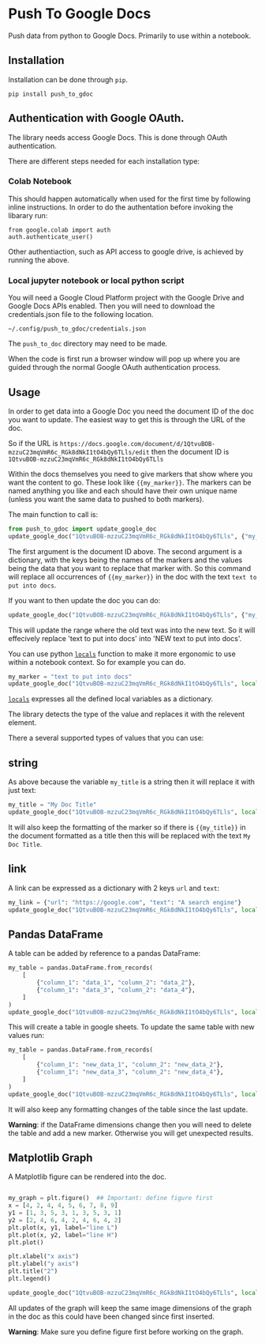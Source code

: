 # Push To Google Docs

Push data from python to Google Docs. Primarily to use within a notebook.

## Installation

Installation can be done through `pip`.

```
pip install push_to_gdoc
```


## Authentication with Google OAuth.

The library needs access Google Docs. This is done through OAuth authentication.

There are different steps needed for each installation type:

### Colab Notebook

This should happen automatically when used for the first time by following inline instructions.  In order to do the authentation before invoking the libarary run:

```
from google.colab import auth
auth.authenticate_user()
```

Other authentiaction, such as API access to google drive, is achieved by running the above.


### Local jupyter notebook or local python script

You will need a Google Cloud Platform project with the Google Drive and Google Docs APIs enabled.  Then you will need to download the credentials.json file to the following location.

```
~/.config/push_to_gdoc/credentials.json
```

The `push_to_doc` directory may need to be made.

When the code is first run a browser window will pop up where you are guided through the normal Google OAuth authentication process.


## Usage

In order to get data into a Google Doc you need the document ID of the doc you want to update.
The easiest way to get this is through the URL of the doc.

So if the URL is `https://docs.google.com/document/d/1QtvuBOB-mzzuC23mqVmR6c_RGk8dNkI1tO4bQy6TLls/edit` then the document ID is `1QtvuBOB-mzzuC23mqVmR6c_RGk8dNkI1tO4bQy6TLls`

Within the docs themselves you need to give markers that show where you want the content to go. These look like `{{my_marker}}`.  The markers can be named anything you like and each should have their own unique name (unless you want the same data to pushed to both markers).

The main function to call is:

```python
from push_to_gdoc import update_google_doc
update_google_doc("1QtvuBOB-mzzuC23mqVmR6c_RGk8dNkI1tO4bQy6TLls", {"my_marker": "text to put into docs"})
```

The first argument is the document ID above. The second argument is a dictionary, with the keys being the names of the markers and the values being the data that you want to replace that marker with.  So this command will replace all occurrences of `{{my_marker}}` in the doc with the text `text to put into docs`.

If you want to then update the doc you can do:

```python
update_google_doc("1QtvuBOB-mzzuC23mqVmR6c_RGk8dNkI1tO4bQy6TLls", {"my_marker": "NEW text to put into docs"})
```

This will update the range where the old text was into the new text. So it will effecively replace 'text to put into docs' into 'NEW text to put into docs'.

You can use python [`locals`](https://docs.python.org/3/library/functions.html#locals) function to make it more ergonomic to use within a notebook context. So for example you can do.

```python
my_marker = "text to put into docs"
update_google_doc("1QtvuBOB-mzzuC23mqVmR6c_RGk8dNkI1tO4bQy6TLls", locals())
```

[`locals`](https://docs.python.org/3/library/functions.html#locals) expresses all the defined local variables as a dictionary.

The library detects the type of the value and replaces it with the relevent element.

There a several supported types of values that you can use:

## string

As above because the variable `my_title` is a string then it will replace it with just text:

```python
my_title = "My Doc Title"
update_google_doc("1QtvuBOB-mzzuC23mqVmR6c_RGk8dNkI1tO4bQy6TLls", locals())
```

It will also keep the formatting of the marker so if there is `{{my_title}}` in the document formatted as a title then this will be replaced with the text `My Doc Title`.

## link

A link can be expressed as a dictionary with 2 keys `url` and `text`:

```python
my_link = {"url": "https://google.com", "text": "A search engine"}
update_google_doc("1QtvuBOB-mzzuC23mqVmR6c_RGk8dNkI1tO4bQy6TLls", locals())
```

## Pandas DataFrame

A table can be added by reference to a pandas DataFrame:

```python
my_table = pandas.DataFrame.from_records(
    [
        {"column_1": "data_1", "column_2": "data_2"},
        {"column_1": "data_3", "column_2": "data_4"},
    ]
)
update_google_doc("1QtvuBOB-mzzuC23mqVmR6c_RGk8dNkI1tO4bQy6TLls", locals())
```

This will create a table in google sheets.  To update the same table with new values run:

```python
my_table = pandas.DataFrame.from_records(
    [
        {"column_1": "new_data_1", "column_2": "new_data_2"},
        {"column_1": "new_data_3", "column_2": "new_data_4"},
    ]
)
update_google_doc("1QtvuBOB-mzzuC23mqVmR6c_RGk8dNkI1tO4bQy6TLls", locals())
```

It will also keep any formatting changes of the table since the last update.

**Warning**: if the DataFrame dimensions change then you will need to delete the table and add a new marker.  Otherwise you will get unexpected results.


## Matplotlib Graph

A Matplotlib figure can be rendered into the doc.

```python

my_graph = plt.figure()  ## Important: define figure first
x = [4, 2, 4, 4, 5, 6, 7, 8, 9]
y1 = [1, 3, 5, 3, 1, 3, 5, 3, 1]
y2 = [2, 4, 6, 4, 2, 4, 6, 4, 2]
plt.plot(x, y1, label="line L")
plt.plot(x, y2, label="line H")
plt.plot()

plt.xlabel("x axis")
plt.ylabel("y axis")
plt.title("2")
plt.legend()

update_google_doc("1QtvuBOB-mzzuC23mqVmR6c_RGk8dNkI1tO4bQy6TLls", locals())
```

All updates of the graph will keep the same image dimensions of the graph in the doc as this could have been changed since first inserted.

**Warning**: Make sure you define figure first before working on the graph.

